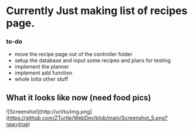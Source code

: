# Currently Just making list of recipes page. 

### to-do
- move the recipe page out of the controller folder
- setup the database and input some recipes and plans for testing
- implement the planner
- implement add function
- whole lotta other stuff

## What it looks like now (need food pics)
![Screenshot](http://url/to/img.png](https://github.com/ZTurtle/WebDev/blob/main/Screenshot_5.png?raw=true)
